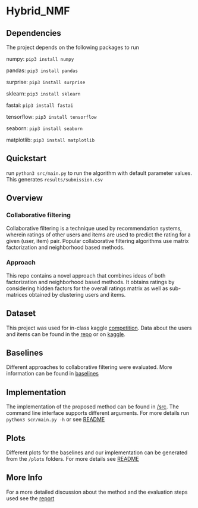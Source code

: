 # Hybrid_NMF

## Dependencies
The project depends on the following packages to run

numpy: `pip3 install numpy`

pandas: `pip3 install pandas`

surprise: `pip3 install surprise`

sklearn: `pip3 install sklearn`

fastai: `pip3 install fastai`

tensorflow: `pip3 install tensorflow`

seaborn: `pip3 install seaborn`

matplotlib: `pip3 install matplotlib`

## Quickstart
run `python3 src/main.py` to run the algorithm with default parameter values. 
This generates `results/submission.csv` 

## Overview
### Collaborative filtering
Collaborative   filtering is   a   technique   used   by recommendation  systems,  wherein  ratings  of  other  users  and items  are  used  to  predict  the  rating  for  a  given  (user,  item) pair. Popular  collaborative  filtering  algorithms use  matrix  factorization  and  neighborhood  based  methods.

### Approach
 This repo contains a novel  approach  that  combines  ideas  of  both factorization  and  neighborhood  based  methods.  It  obtains ratings  by  considering  hidden  factors  for  the  overall  ratings matrix  as  well  as  sub-matrices  obtained  by  clustering  users and items.

## Dataset
This project was used for in-class kaggle [competition](https://www.kaggle.com/c/cil-collab-filtering-2020/). Data about the users and items can be found in the [repo](https://github.com/suprajasridhara/hybrid_nmf/blob/master/data/data_train_clean.csv) or on [kaggle](https://www.kaggle.com/c/cil-collab-filtering-2020/data).

## Baselines
Different approaches to collaborative filtering were evaluated. More information can be found in [baselines](https://github.com/suprajasridhara/hybrid_nmf/tree/master/baselines)

## Implementation
The implementation of the proposed method can be found in [/src](https://github.com/suprajasridhara/hybrid_nmf/tree/master/src). The command line interface supports different arguments. For more details run `python3 scr/main.py -h` or see [README](https://github.com/suprajasridhara/hybrid_nmf/blob/master/src/README.md)

## Plots
Different plots for the baselines and our implementation can be generated from the `/plots` folders. For more details see [README](https://github.com/suprajasridhara/hybrid_nmf/blob/master/plots/README.md)

## More Info
For a more detailed discussion about the method and the evaluation steps used see the [report](https://TODO:add_link_to_report)


